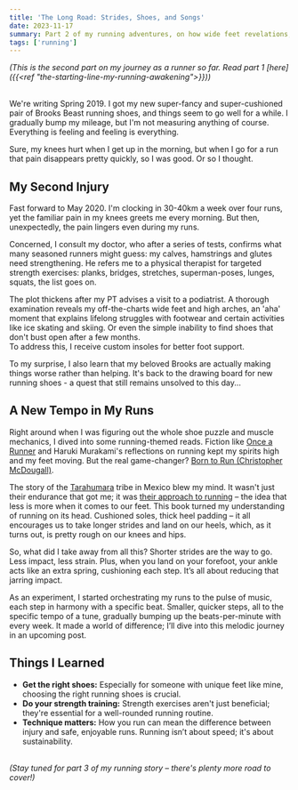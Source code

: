 ```yaml
---
title: 'The Long Road: Strides, Shoes, and Songs'
date: 2023-11-17
summary: Part 2 of my running adventures, on how wide feet revelations, the importance of strength training, and the enlightening power of a well-chosen soundtrack.
tags: ['running']
---
```


_(This is the second part on my journey as a runner so far. Read part 1 [here]({{<ref "the-starting-line-my-running-awakening">}}))_

\
We're writing Spring 2019. I got my new super-fancy and super-cushioned pair of Brooks Beast running shoes, and things seem to go well for a while. I gradually bump my mileage, but I'm not measuring anything of course. Everything is feeling and feeling is everything.

Sure, my knees hurt when I get up in the morning, but when I go for a run that pain disappears pretty quickly, so I was good. Or so I thought.

## My Second Injury
Fast forward to May 2020. I'm clocking in 30-40km a week over four runs, yet the familiar pain in my knees greets me every morning. But then, unexpectedly, the pain lingers even during my runs.

Concerned, I consult my doctor, who after a series of tests, confirms what many seasoned runners might guess: my calves, hamstrings and glutes need strengthening. He refers me to a physical therapist for targeted strength exercises: planks, bridges, stretches, superman-poses, lunges, squats, the list goes on.

The plot thickens after my PT advises a visit to a podiatrist. A thorough examination reveals my off-the-charts wide feet and high arches, an 'aha' moment that explains lifelong struggles with footwear and certain activities like ice skating and skiing. Or even the simple inability to find shoes that don't bust open after a few months.  
To address this, I receive custom insoles for better foot support.

To my surprise, I also learn that my beloved Brooks are actually making things worse rather than helping. It's back to the drawing board for new running shoes - a quest that still remains unsolved to this day...

## A New Tempo in My Runs
Right around when I was figuring out the whole shoe puzzle and muscle mechanics, I dived into some running-themed reads. Fiction like [Once a Runner](https://www.goodreads.com/book/show/6949301-once-a-runner) and Haruki Murakami's reflections on running kept my spirits high and my feet moving. But the real game-changer? [Born to Run (Christopher McDougall)](https://www.goodreads.com/book/show/7986569-born-to-run).

The story of the [Tarahumara](https://en.wikipedia.org/wiki/Rar%C3%A1muri) tribe in Mexico blew my mind. It wasn't just their endurance that got me; it was [their approach to running](https://en.wikipedia.org/wiki/Barefoot_running) – the idea that less is more when it comes to our feet. This book turned my understanding of running on its head. Cushioned soles, thick heel padding – it all encourages us to take longer strides and land on our heels, which, as it turns out, is pretty rough on our knees and hips.

So, what did I take away from all this? Shorter strides are the way to go. Less impact, less strain. Plus, when you land on your forefoot, your ankle acts like an extra spring, cushioning each step. It’s all about reducing that jarring impact.

As an experiment, I started orchestrating my runs to the pulse of music, each step in harmony with a specific beat. Smaller, quicker steps, all to the specific tempo of a tune, gradually bumping up the beats-per-minute with every week. It made a world of difference; I’ll dive into this melodic journey in an upcoming post.

## Things I Learned

- **Get the right shoes:** Especially for someone with unique feet like mine, choosing the right running shoes is crucial.
- **Do your strength training:** Strength exercises aren't just beneficial; they're essential for a well-rounded running routine.
- **Technique matters:** How you run can mean the difference between injury and safe, enjoyable runs. Running isn’t about speed; it's about sustainability.



\
_(Stay tuned for part 3 of my running story – there's plenty more road to cover!)_
